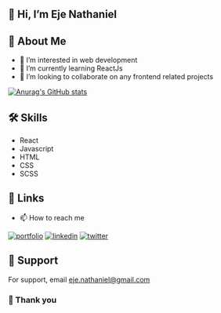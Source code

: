 


## 👋 Hi, I’m Eje Nathaniel

## 🚀 About Me
- 👀 I’m interested in web development
- 🌱 I’m currently learning ReactJs
- 💞️ I’m looking to collaborate on any frontend related projects


<!---
GiftedNathan/GiftedNathan is a ✨ special ✨ repository because its `README.md` (this file) appears on your GitHub profile.
You can click the Preview link to take a look at your changes.
--->


[![Anurag's GitHub stats](https://github-readme-stats.vercel.app/api?username=GiftedNathan)](https://github.com/anuraghazra/github-readme-stats)



## 🛠 Skills
- React 
- Javascript
- HTML
- CSS
- SCSS 



## 🔗 Links

- 📫 How to reach me 

[![portfolio](https://img.shields.io/badge/my_portfolio-000?style=for-the-badge&logo=ko-fi&logoColor=white)](https://ejenathaniel.netlify.com/)
[![linkedin](https://img.shields.io/badge/linkedin-0A66C2?style=for-the-badge&logo=linkedin&logoColor=white)](https://www.linkedin.com/in/nathaniel-akenyi-eje)
[![twitter](https://img.shields.io/badge/twitter-1DA1F2?style=for-the-badge&logo=twitter&logoColor=white)](https://twitter.com/eje_nathaniel)



## 🔧 Support

For support, email eje.nathaniel@gmail.com



### 🙏 Thank you
